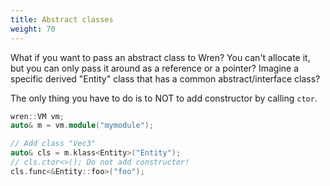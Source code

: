 ```yaml
---
title: Abstract classes
weight: 70
---
```


What if you want to pass an abstract class to Wren? You can't allocate it, but you can only pass it around as a reference or a pointer? Imagine a specific derived "Entity" class that has a common abstract/interface class?

The only thing you have to do is to NOT to add constructor by calling `ctor`.

```cpp
wren::VM vm;
auto& m = vm.module("mymodule");

// Add class "Vec3"
auto& cls = m.klass<Entity>("Entity");
// cls.ctor<>(); Do not add constructor!
cls.func<&Entity::foo>("foo");
```

